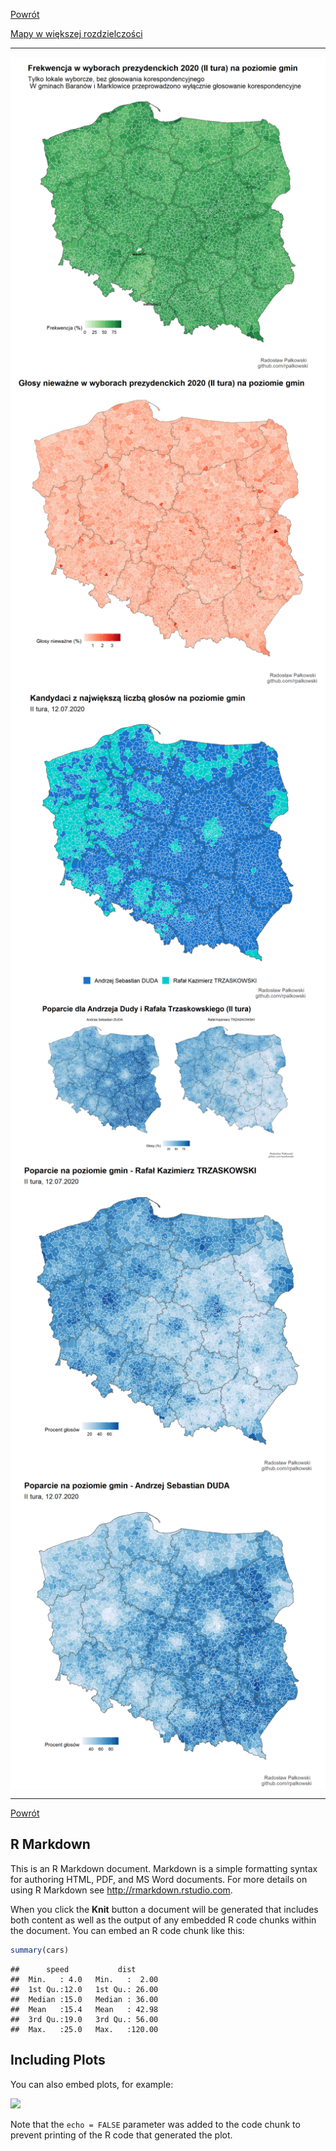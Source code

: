 [Powrót](./)

[Mapy w większej rozdzielczości](https://github.com/rpalkowski/wybory-2020/tree/master/I_tura)


------------------------------------------------------------------------

<img src="wykresy/frekwencja_mapa_II_tura-1.png" style="display: block; margin: auto;" />

<img src="wykresy/glosy_niewazne_II_tura-1.png" style="display: block; margin: auto;" />

<img src="wykresy/zwyciezcy_gminy_II_tura-1.png" style="display: block; margin: auto;" />

<img src="wykresy/poparcie_proc_II_tura-1.png" style="display: block; margin: auto;" />

<img src="wykresy/poparcie_proc_rt_II_tura-1.png" style="display: block; margin: auto;" />

<img src="wykresy/poparcie_proc_ad_II_tura-1.png" style="display: block; margin: auto;" />

------------------------------------------------------------------------


[Powrót](./)

R Markdown
----------

This is an R Markdown document. Markdown is a simple formatting syntax
for authoring HTML, PDF, and MS Word documents. For more details on
using R Markdown see
<a href="http://rmarkdown.rstudio.com" class="uri">http://rmarkdown.rstudio.com</a>.

When you click the **Knit** button a document will be generated that
includes both content as well as the output of any embedded R code
chunks within the document. You can embed an R code chunk like this:

``` r
summary(cars)
```

    ##      speed           dist       
    ##  Min.   : 4.0   Min.   :  2.00  
    ##  1st Qu.:12.0   1st Qu.: 26.00  
    ##  Median :15.0   Median : 36.00  
    ##  Mean   :15.4   Mean   : 42.98  
    ##  3rd Qu.:19.0   3rd Qu.: 56.00  
    ##  Max.   :25.0   Max.   :120.00

Including Plots
---------------

You can also embed plots, for example:

![](podstrona_files/figure-markdown_github/pressure-1.png)

Note that the `echo = FALSE` parameter was added to the code chunk to
prevent printing of the R code that generated the plot.
